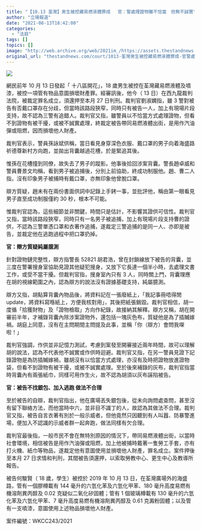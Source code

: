 ```yaml
---
title: "【10.13 荃灣】男生被控藏易燃液體罪成　 官：警處理證物雖不恰當　但無不誠實"
author: "立場報道"
date: "2021-08-13T18:42:00"
categories:
  - "法庭"
tags: []
topics: []
image: "http://web.archive.org/web/2021im_/https://assets.thestandnews.com/media/photos/20201116-05_s2PEM_0ylgil2.png"
original_url: "thestandnews.com/court/1013-荃灣男生被控藏易燃液體罪成-官警處理證物雖不恰當-但無不誠實"
---
```

![](http://web.archive.org/web/2021im_/https://assets.thestandnews.com/media/photos/20201116-05_s2PEM_0ylgil2.png)

網民前年 10 月 13 日發起「 十八區開花」，18 歲男生被控在荃灣藏易燃液體及噴漆，被控一項管有物品意圖損壞財產罪。經審訊後，他今（ 13 日）在西九龍裁判法院，被裁定罪名成立，須還押至本月 27 日判刑。裁判官劉淑嫻指，雖 3 警對被告有否戴口罩存在分歧，但當時該路段狹窄，同時只有被告一人，加上有現場片段支持，故不認為三警有追錯人。裁判官又指，雖警員以不恰當方式處理證物，但看不到證物有被干擾，或被不誠實處理，終裁定被告帶同易燃液體出街，是用作汽油彈或阻燃，因而損壞他人財產。

裁判官表示，警員孫詠斌供稱，當日看見身穿深色衣服、戴口罩的男子向着海盛路祈德尊新村方向跑，並拋出背囊越過花槽，於是緊追其後。

惟孫在花槽撞到同僚，故失去了男子的蹤影。他事後拾回涉案背囊。警長趙卓威和警員曹景文均稱，看到男子被追捕後，分別上前協助，終成功制服他。趙、曹二人指，沒有印象男子被捕時有戴口罩，亦無印象他曾脫口罩。

辯方質疑，趙未有在兩份書面供詞中記錄上手銬一事，並批評他，稱由第一眼看見男子直至成功制服僅約 30 秒，根本不可能。

惟裁判官認為，這些細節並非關鍵，時間只是估計，不影響其證供可信性。裁判官又指，當時該路段狹窄，同時只有一名男子被追捕，加上有現場片段支持曹的證供，不認為三警單憑口罩和衣著作追捕，遂裁定三警追捕的是同一人、亦即是被告，並裁定他在逃跑過程中把口罩扔掉。

**官：辯方質疑純屬臆測**

針對證物鏈完整性，辯方指警長 52821 胡君浩，曾在封鎖線放下被告的背囊，並三度在警署搜身室協助見證其他疑犯搜身，又放下它長達一個半小時，去處理文書工作，或受不當干擾。但裁判官指，搜身室內只有 3 人，同時關上門，背囊理應在胡的視線範圍之內，認為辯方的說法沒有證據基礎支持，純屬臆測。

辯方又指，胡點算背囊內物品後，將資料記在一張廢紙上，「我記事冊唔得閒 update，將資料寫喺紙上，方便我核對用」，其後把紙張銷毀。裁判官相信，胡一度循「拾獲財物」及「證物檢取」方向作紀錄，故接納其解釋。辯方又稱，胡在開審前半年，才補錄背囊內除涉案證物外，還包括一塊灰色布，質疑他是為了插贓嫁禍。胡庭上同意，沒有在主問期間主問提及此事，並稱「你（辯方）會問我㗎啦！」

裁判官強調，作供並非記憶力測試，考慮到案發至開審接近兩年時間，故可以理解胡的說法，認為不代表他不誠實或作供時迴避。裁判官又指，在另一警員見證下記錄證物是為防插贓嫁禍，雖胡沒有以恰當方式處理，亦沒有及時把證物放進證物袋，但看不到證物有被干擾，或被不誠實處理。至於後來補錄的灰布，裁判官指當時背囊內有兩張紙巾，同樣可用作生火，故不認為胡須以灰布誣陷被告。

**官：被告不找銀包、加入逃跑 做法不合理**

至於被告的自辯，裁判官指出，他在廣場丟失銀包後，從未向詢問處查問，甚至沒有留下聯絡方法，而他當時中六，並非目不識丁的人，故認為其做法不合理。裁判官又指，被告自言衣著有別於一般示威者，但他竟然只因聽到有人叫囂、防暴警進場，便加入不認識的示威者群一起奔跑，做法同樣有欠合理。

裁判官最後指，一般市民不會在無特別原因的情況下，帶同易燃液體出街，以當時社會環境，相信被告是用作汽油彈或阻燃，加上他被捕時戴著一隻勞工手套，亦有打火機、紙巾等物品，遂裁定他有意圖使用並損壞他人財產，罪名成立。案件押後至本月 27 日求情和判刑，其間被告須還押，以索取勞教中心、更生中心及教導所報告。

被告何駿賢（ 18 歲，學生）被控於 2019 年 10 月 13 日，在荃灣廣場外的海盛路，管有一個膠樽載有 144 毫升的六氫化苯及六氫化甲苯、180 毫升高度易燃有機溶劑異丙醇及 0.02 克疑似二氧化矽固體；管有 1 個玻璃樽載有 130 毫升的六氫化苯及六氫化甲苯、7 毫升高度易燃有機溶劑異丙醇及 0.61 克澱粉固體；以及管有一支噴漆，意圖使用上述物品損壞他人財產。

案件編號：WKCC243/2021